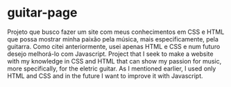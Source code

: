 # guitar-page
Projeto que busco fazer um site com meus conhecimentos em CSS e HTML que possa mostrar minha paixão pela música, mais especificamente, pela guitarra.
Como citei anteriormente, usei apenas HTML e CSS e num futuro desejo melhorá-lo com Javascript.
Project that I seek to make a website with my knowledge in CSS and HTML that can show my passion for music, more specifically, for the eletric guitar.
As I mentioned earlier, I used only HTML and CSS and in the future I want to improve it with Javascript.
